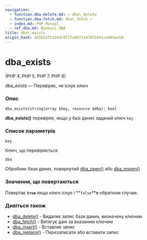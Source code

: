```yaml
---
navigation:
  - function.dba-delete.md: « dba\_delete
  - function.dba-fetch.md: dba\_fetch »
  - index.md: PHP Manual
  - ref.dba.md: Функції DBA
title: dba\_exists
origin_hash: ddf652f5224dc9f1fa9671347921941ca401ea50
---
```

# dba\_exists

(PHP 4, PHP 5, PHP 7, PHP 8)

dba\_exists — Перевіряє, чи існує ключ

### Опис

```methodsynopsis
dba_exists(string|array $key, resource $dba): bool
```

**dba\_exists()** перевіряє, якщо у базі даних заданий ключ `key`

### Список параметрів

`key`

Ключ, що перевіряється.

`dba`

Обробник бази даних, повернутий [dba\_open()](function.dba-open.md) або [dba\_popen()](function.dba-popen.md)

### Значення, що повертаються

Повертає **`true`** якщо ключ існує і \*\*`false`\*\*в обратном случае.

### Дивіться також

-   [dba\_delete()](function.dba-delete.md) \- Видаляє запис бази даних, визначену ключем
-   [dba\_fetch()](function.dba-fetch.md) \- Витягує дані за вказаним ключем
-   [dba\_insert()](function.dba-insert.md) \- Вставляє запис
-   [dba\_replace()](function.dba-replace.md) \- Перезаписати або вставити запис
